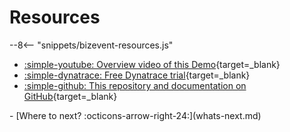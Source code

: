 # Resources

--8<-- "snippets/bizevent-resources.js"

- [:simple-youtube: Overview video of this Demo](https://www.youtube.com/watch?v=91t_NWnTFWA){target=_blank}
- [:simple-dynatrace: Free Dynatrace trial](https://dt-url.net/trial){target=_blank}
- [:simple-github: This repository and documentation on GitHub](https://github.com/dynatrace/obslab-release-validation){target=_blank}

<div class="grid cards" markdown>
- [Where to next? :octicons-arrow-right-24:](whats-next.md)
</div>